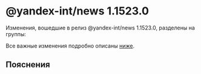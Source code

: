 # @yandex-int/news 1.1523.0

<!-- ЧЕЛОВЕЧЕСКОЕ ВСТУПЛЕНИЕ -->

Изменения, вошедшие в релиз @yandex-int/news 1.1523.0, разделены на группы:

Все важные изменения подробно описаны [ниже](#Пояснения).

## Пояснения

